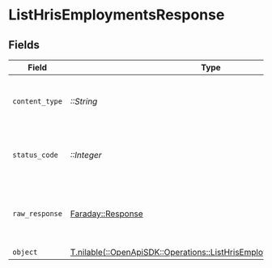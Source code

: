 # ListHrisEmploymentsResponse


## Fields

| Field                                                                                                                              | Type                                                                                                                               | Required                                                                                                                           | Description                                                                                                                        |
| ---------------------------------------------------------------------------------------------------------------------------------- | ---------------------------------------------------------------------------------------------------------------------------------- | ---------------------------------------------------------------------------------------------------------------------------------- | ---------------------------------------------------------------------------------------------------------------------------------- |
| `content_type`                                                                                                                     | *::String*                                                                                                                         | :heavy_check_mark:                                                                                                                 | HTTP response content type for this operation                                                                                      |
| `status_code`                                                                                                                      | *::Integer*                                                                                                                        | :heavy_check_mark:                                                                                                                 | HTTP response status code for this operation                                                                                       |
| `raw_response`                                                                                                                     | [Faraday::Response](https://www.rubydoc.info/gems/faraday/Faraday/Response)                                                        | :heavy_check_mark:                                                                                                                 | Raw HTTP response; suitable for custom response parsing                                                                            |
| `object`                                                                                                                           | [T.nilable(::OpenApiSDK::Operations::ListHrisEmploymentsResponseBody)](../../models/operations/listhrisemploymentsresponsebody.md) | :heavy_minus_sign:                                                                                                                 | N/A                                                                                                                                |